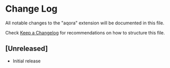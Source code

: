 # Change Log

All notable changes to the "aqora" extension will be documented in this file.

Check [Keep a Changelog](http://keepachangelog.com/) for recommendations on how to structure this file.

## [Unreleased]

- Initial release